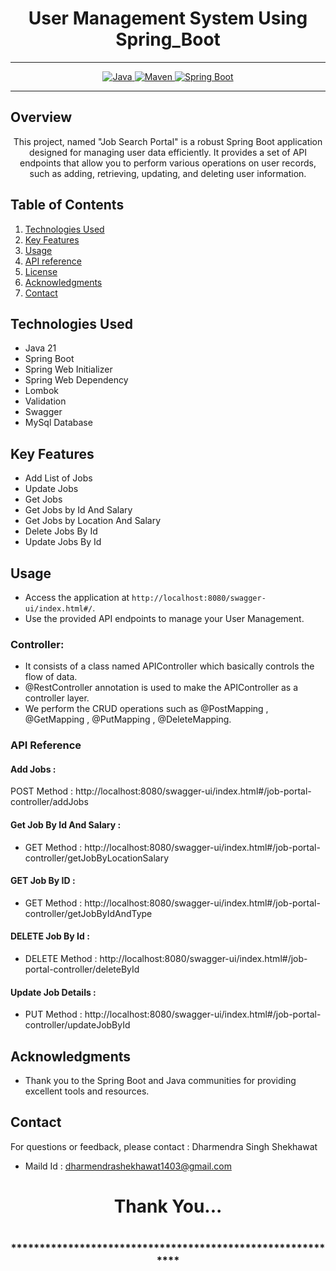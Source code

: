 # <h1 align = "center"> User Management System Using Spring_Boot </h1>
___ 
<p align="center">
<a href="Java url">
    <img alt="Java" src="https://img.shields.io/badge/Java->=8-darkblue.svg" />
</a>
<a href="Maven url" >
    <img alt="Maven" src="https://img.shields.io/badge/maven-3.1.3-brightgreen.svg" />
</a>
<a href="Spring Boot url" >
    <img alt="Spring Boot" src="https://img.shields.io/badge/Spring Boot-3.0.6-brightgreen.svg" />
</a>
</p>

---

<p align="left">

<!-- Project Description -->
## Overview
<p align="center">This project, named "Job Search Portal" is a robust Spring Boot application designed for managing user data efficiently. It provides a set of API endpoints that allow you to perform various operations on user records, such as adding, retrieving, updating, and deleting user information. 
</p>

<!-- Table of Contents -->
## Table of Contents
1. [Technologies Used](#technologies-used)
2. [Key Features](#key-features)
3. [Usage](#usage)
4. [API reference](#api-reference)
5. [License](#license)
6. [Acknowledgments](#acknowledgments)
7. [Contact](#contact)

<!-- Technologies Used -->
## Technologies Used
- Java 21
- Spring Boot
- Spring Web Initializer
- Spring Web Dependency
- Lombok
- Validation
- Swagger
- MySql Database


<!-- Key Features -->
## Key Features
- Add List of Jobs
- Update Jobs
- Get Jobs
- Get Jobs by Id And Salary
- Get Jobs by Location And Salary
- Delete Jobs By Id
- Update Jobs By Id

<!-- Usage -->
## Usage
- Access the application at `http://localhost:8080/swagger-ui/index.html#/`.
- Use the provided API endpoints to manage your User Management.

### Controller:
- It consists of a class named APIController which basically controls the flow of data.
- @RestController annotation is used to make the APIController as a controller layer.
- We perform the CRUD operations such as @PostMapping , @GetMapping , @PutMapping , @DeleteMapping.

### API Reference

#### Add Jobs :
POST Method :  http://localhost:8080/swagger-ui/index.html#/job-portal-controller/addJobs


#### Get Job By Id And Salary :
 - GET Method : http://localhost:8080/swagger-ui/index.html#/job-portal-controller/getJobByLocationSalary

 #### GET Job By ID :
 - GET Method :  http://localhost:8080/swagger-ui/index.html#/job-portal-controller/getJobByIdAndType

 #### DELETE Job By Id :
 - DELETE Method :   http://localhost:8080/swagger-ui/index.html#/job-portal-controller/deleteById

  #### Update Job Details :
 - PUT Method :   http://localhost:8080/swagger-ui/index.html#/job-portal-controller/updateJobById




 <!-- Acknowledgments -->
## Acknowledgments
- Thank you to the Spring Boot and Java communities for providing excellent tools and resources.

<!-- Contact -->
## Contact
For questions or feedback, please contact : Dharmendra Singh Shekhawat  
- Maild Id : dharmendrashekhawat1403@gmail.com

<h1 align="center">Thank You...<h1>
<h3 align = "center"> ***********************************************************<h3>
